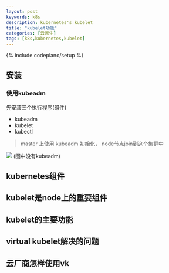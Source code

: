 ```yaml
---
layout: post
keywords: k8s 
description: kubernetes's kubelet
title: "kubelet功能"
categories: [云原生]
tags: [k8s,kubernetes,kubelet]
---
```

{% include codepiano/setup %}

## 安装
 ### 使用kubeadm
 先安装三个执行程序(组件)
 * kubeadm
 * kubelet
 * kubectl
 > master 上使用 kubeadm 初始化， node节点join到这个集群中

<img src="/image/k8s.png" />
(图中没有kubeadm)


## kubernetes组件

## kubelet是node上的重要组件

## kubelet的主要功能

## virtual kubelet解决的问题

## 云厂商怎样使用vk